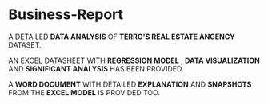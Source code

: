 # Business-Report

A DETAILED **DATA ANALYSIS** OF **TERRO'S REAL ESTATE ANGENCY** DATASET.

AN EXCEL DATASHEET WITH **REGRESSION MODEL** , **DATA VISUALIZATION** AND **SIGNIFICANT ANALYSIS** HAS BEEN PROVIDED.

A **WORD DOCUMENT** WITH DETAILED **EXPLANATION** AND **SNAPSHOTS** FROM THE **EXCEL MODEL** IS PROVIDED TOO.

